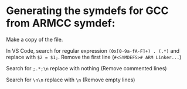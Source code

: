 # Generating the symdefs for GCC from ARMCC symdef:

Make a copy of the file.

In VS Code, search for regular expression `(0x[0-9a-fA-F]+) . (.*)` and replace with `$2 = $1;`.
Remove the first line (`#<SYMDEFS># ARM Linker...`)

Search for `;.*;\n` replace with nothing (Remove commented lines)

Search for `\n\n` replace with `\n` (Remove empty lines)
